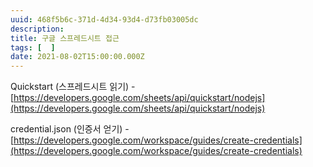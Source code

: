 ```yaml
---
uuid: 468f5b6c-371d-4d34-93d4-d73fb03005dc
description: 
title: 구글 스프레드시트 접근
tags: [  ]
date: 2021-08-02T15:00:00.000Z
---
```








Quickstart (스프레드시트 읽기) - [https://developers.google.com/sheets/api/quickstart/nodejs](https://developers.google.com/sheets/api/quickstart/nodejs)

credential.json (인증서 얻기)  - [https://developers.google.com/workspace/guides/create-credentials](https://developers.google.com/workspace/guides/create-credentials)